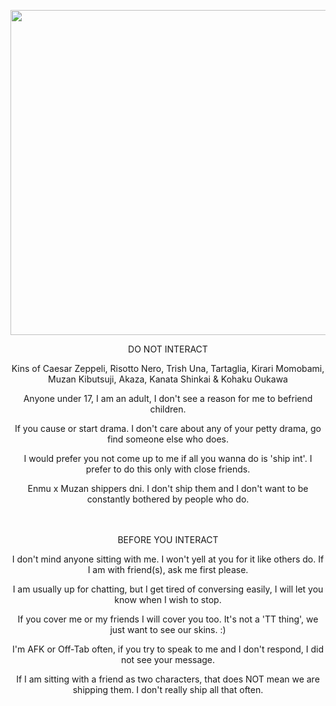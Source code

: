 <p align="center"> <img src="https://64.media.tumblr.com/0be538a0e04ac5a671219d512755e220/61700b35c96fef86-6c/s540x810/367324fef0dd58a1ebbf9fda1a57040c6491b0f8.gif" width="520" >


<p align="center"> DO NOT INTERACT
<p align="center"> Kins of Caesar Zeppeli, Risotto Nero, Trish Una, Tartaglia, Kirari Momobami, Muzan Kibutsuji, Akaza, Kanata Shinkai & Kohaku Oukawa 
<p align="center"> Anyone under 17, I am an adult, I don't see a reason for me to befriend children.
<p align="center"> If you cause or start drama. I don't care about any of your petty drama, go find someone else who does.
<p align="center"> I would prefer you not come up to me if all you wanna do is 'ship int'. I prefer to do this only with close friends.
<p align="center"> Enmu x Muzan shippers dni. I don't ship them and I don't want to be constantly bothered by people who do.


<p align="center"> ㅤㅤ

<p align="center"> BEFORE YOU INTERACT
<p align="center"> I don't mind anyone sitting with me. I won't yell at you for it like others do. If I am with friend(s), ask me first please.
<p align="center"> I am usually up for chatting, but I get tired of conversing easily, I will let you know when I wish to stop.
<p align="center"> If you cover me or my friends I will cover you too. It's not a 'TT thing', we just want to see our skins. :)
<p align="center"> I'm AFK or Off-Tab often, if you try to speak to me and I don't respond, I did not see your message.
<p align="center"> If I am sitting with a friend as two characters, that does NOT mean we are shipping them. I don't really ship all that often.
